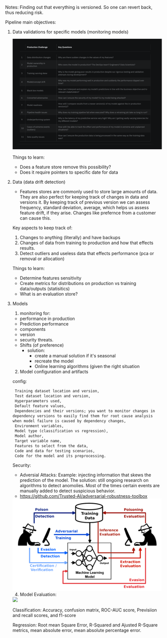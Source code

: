 Notes:
Finding out that everything is versioned. So one can revert back, thus reducing risk. 



Pipeline main objectives:
1) Data validations for specific models (monitoring models)
    
    <img src="https://raw.githubusercontent.com/Aschonn/aschonn-mlops/main/whymonitormodels.PNG">

    Things to learn: 

    - Does a feature store remove this possibility? 
    - Does it require pointers to specific date for data

2) Data (data drift detection)

    - Features stores are commonly used to store large amounts of data. They are also perfect for keeping track of changes in data and versions it. By keeping track of previous version we can assess frequency, standard deviation, average, which helps us assess feature drift, if they arise. Changes like prefernce from a customer can cause this. 
    
    Key aspects to keep track of:
    1) Changes to anything (literally) and have backups
    2) Changes of data from training to production and how that effects results.
    3) Detect outliers and useless data that effects performance (pca or removal or allocation)

    Things to learn: 
     - Determine features sensitivity
     - Create metrics for distributions on production vs training data/outputs (statisitics)
     - What is an evaluation store?



3) Models

    1) monitoring for:
    - performance in production
    - Prediction performance
    - components
    - version
    - security threats.
    - Shifts (of preference)
        + solution: 
            - create a manual solution if it's seasonal
            - recreate the model
            - Online learning algorithms (given the right situation
            
    2) Model configuration and artifacts

    config:
    
        Training dataset location and version,
        Test dataset location and version,
        Hyperparameters used,
        Default feature values,
        Dependencies and their versions; you want to monitor changes in dependency versions to easily find them for root cause analysis when model failure is caused by dependency changes,
        Environment variables,
        Model type (classification vs regression),
        Model author,
        Target variable name,
        Features to select from the data,
        Code and data for testing scenarios,
        Code for the model and its preprocessing.

    
    Security: 
    - Adversial Attacks: Example: injecting information that skews the prediction of the model. The solution: still ongoing research on algorithms to detect anomolies. Most of the times certain events are manually added to detect suspicious behavior. 
    - https://github.com/Trusted-AI/adversarial-robustness-toolbox
    <img src="https://raw.githubusercontent.com/Trusted-AI/adversarial-robustness-toolbox/main/docs/images/white_hat_blue_red.png">


    4) Model Evaluation: 

    <img src="https://lh3.googleusercontent.com/z-wRX1FekAqLXRJnS5G8naTQXJACI5or9cXIIsxJkApS9xWOKxUU_CBbqfjl8mThVsM475NVmAxpQGQy_CgH4PO2H4b95HaPI_K5gM1aZ-urNcSkH9DAHehoJC3HI4oQfuVbT_3N">


    Classification: Accuracy, confusion matrix, ROC-AUC score, Previsiion and recall scores, and f1-score

    Regression: Root mean Square Error, R-Squared and Ajusted R-Square metrics, mean absolute error, mean absolute percentage error. 





